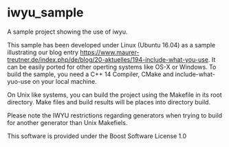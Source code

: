 # iwyu_sample
A sample project showing the use of iwyu.

This sample has been developed under Linux (Ubuntu 16.04) as a sample illustrating our blog entry https://www.maurer-treutner.de/index.php/de/blog/20-aktuelles/194-include-what-you-use. It can be easily ported for other operting systems like OS-X or Windows. To build the sample, you need a C++ 14 Compiler, CMake and include-what-yuo-use on your local machine.

On Unix like systems, you can build the project using the Makefile in its root directory. Make files and build results will be places into directory build.

Please note the IWYU restrictions regarding generators when trying to build for another generator than Unix Makefiels.

This software is provided under the Boost Software License 1.0 
